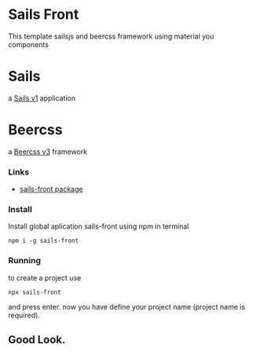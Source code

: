 # Sails Front
This template sailsjs and beercss framework using material you components
# Sails

a [Sails v1](https://sailsjs.com) application

# Beercss
a [Beercss v3](https://www.beercss.com/) framework

### Links

+ [sails-front package](https://www.npmjs.com/package/sails-front)
  
### Install

Install global aplication sails-front using npm in terminal

`npm i -g sails-front`

### Running 

to create a project use

`npx sails-front`

and press enter.
now you have define your project name (project name is required).

## Good Look.
